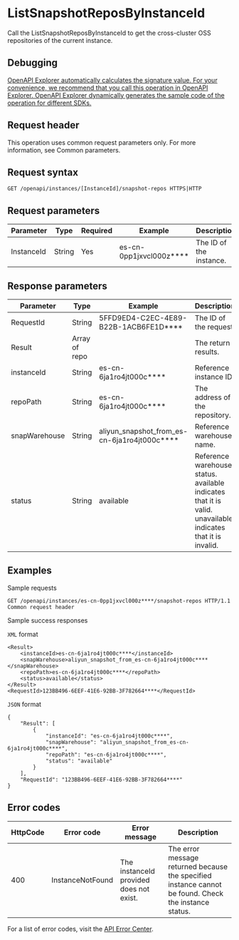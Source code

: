 # ListSnapshotReposByInstanceId

Call the ListSnapshotReposByInstanceId to get the cross-cluster OSS repositories of the current instance.

## Debugging

[OpenAPI Explorer automatically calculates the signature value. For your convenience, we recommend that you call this operation in OpenAPI Explorer. OpenAPI Explorer dynamically generates the sample code of the operation for different SDKs.](https://api.aliyun.com/#product=elasticsearch&api=ListSnapshotReposByInstanceId&type=ROA&version=2017-06-13)

## Request header

This operation uses common request parameters only. For more information, see Common parameters.

## Request syntax

```
GET /openapi/instances/[InstanceId]/snapshot-repos HTTPS|HTTP
```

## Request parameters

|Parameter|Type|Required|Example|Description|
|---------|----|--------|-------|-----------|
|InstanceId|String|Yes|es-cn-0pp1jxvcl000z\*\*\*\*|The ID of the instance. |

## Response parameters

|Parameter|Type|Example|Description|
|---------|----|-------|-----------|
|RequestId|String|5FFD9ED4-C2EC-4E89-B22B-1ACB6FE1D\*\*\*\*|The ID of the request. |
|Result|Array of repo| |The return results. |
|instanceId|String|es-cn-6ja1ro4jt000c\*\*\*\*|Reference instance ID. |
|repoPath|String|es-cn-6ja1ro4jt000c\*\*\*\*|The address of the repository. |
|snapWarehouse|String|aliyun\_snapshot\_from\_es-cn-6ja1ro4jt000c\*\*\*\*|Reference warehouse name. |
|status|String|available|Reference warehouse status. available indicates that it is valid. unavailable indicates that it is invalid. |

## Examples

Sample requests

```
GET /openapi/instances/es-cn-0pp1jxvcl000z****/snapshot-repos HTTP/1.1
Common request header
```

Sample success responses

`XML` format

```
<Result>
    <instanceId>es-cn-6ja1ro4jt000c****</instanceId>
    <snapWarehouse>aliyun_snapshot_from_es-cn-6ja1ro4jt000c****</snapWarehouse>
    <repoPath>es-cn-6ja1ro4jt000c****</repoPath>
    <status>available</status>
</Result>
<RequestId>123BB496-6EEF-41E6-92BB-3F782664****</RequestId>
```

`JSON` format

```
{
    "Result": [
        {
            "instanceId": "es-cn-6ja1ro4jt000c****",
            "snapWarehouse": "aliyun_snapshot_from_es-cn-6ja1ro4jt000c****",
            "repoPath": "es-cn-6ja1ro4jt000c****",
            "status": "available"
        }
    ],
    "RequestId": "123BB496-6EEF-41E6-92BB-3F782664****"
}
```

## Error codes

|HttpCode|Error code|Error message|Description|
|--------|----------|-------------|-----------|
|400|InstanceNotFound|The instanceId provided does not exist.|The error message returned because the specified instance cannot be found. Check the instance status.|

For a list of error codes, visit the [API Error Center](https://error-center.alibabacloud.com/status/product/elasticsearch).

